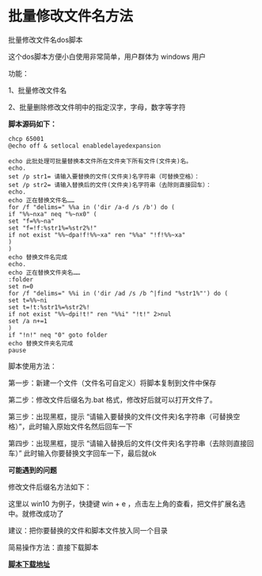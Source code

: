 # 批量修改文件名方法

批量修改文件名dos脚本

这个dos脚本方便小白使用非常简单，用户群体为 windows 用户

功能：

1、批量修改文件名

2、批量删除修改文件明中的指定汉字，字母，数字等字符

**脚本源码如下：**
	
	chcp 65001
	@echo off & setlocal enabledelayedexpansion
	
	echo 此批处理可批量替换本文件所在文件夹下所有文件(文件夹)名。
	echo.
	set /p str1= 请输入要替换的文件(文件夹)名字符串（可替换空格）：
	set /p str2= 请输入替换后的文件(文件夹)名字符串（去除则直接回车）：
	echo.
	echo 正在替换文件名……
	for /f "delims=" %%a in ('dir /a-d /s /b') do (
	if "%%~nxa" neq "%~nx0" (
	set "f=%%~na"
	set "f=!f:%str1%=%str2%!"
	if not exist "%%~dpa!f!%%~xa" ren "%%a" "!f!%%~xa"
	)
	)
	echo 替换文件名完成
	echo.
	echo 正在替换文件夹名……
	:folder
	set n=0
	for /f "delims=" %%i in ('dir /ad /s /b ^|find "%str1%"') do (
	set t=%%~ni
	set t=!t:%str1%=%str2%!
	if not exist "%%~dpi!t!" ren "%%i" "!t!" 2>nul
	set /a n+=1
	)
	if "!n!" neq "0" goto folder
	echo 替换文件夹名完成
	pause


脚本使用方法：

第一步：新建一个文件（文件名可自定义）将脚本复制到文件中保存

第二步：修改文件后缀名为.bat 格式，修改好后就可以打开文件了。

第三步：出现黑框，提示 “请输入要替换的文件(文件夹)名字符串（可替换空格）”，此时输入原始文件名然后回车一下

第四步：出现黑框，提示 “请输入替换后的文件(文件夹)名字符串（去除则直接回车）” 此时输入你要替换文字回车一下，最后就ok

 
**可能遇到的问题**

修改文件后缀名方法如下：

这里以 win10 为例子，快捷键 win + e ，点击左上角的查看，把文件扩展名选中。就修改成功了

建议：把你要替换的文件和脚本文件放入同一个目录


简易操作方法：直接下载脚本

[**脚本下载地址**](../file/fileNameReplaScrip.bat)